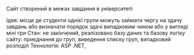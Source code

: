 Сайт створений в межах завдання в університеті

Ідея: місце де студенти однієї групи можуть займати чергу на здачу завдань або визначати порядок здачі випадковим чином або у вигляді міні гри
Стан: не закінчений, реалізовано базу даних та базову логіку сайту: приєднання до груп, виведення списку груп, випадковий розподіл
Технологія: ASP .NET, 
